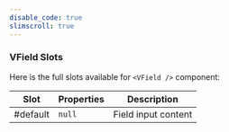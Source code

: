 ```yaml
---
disable_code: true
slimscroll: true
---
```


### VField Slots

Here is the full slots available for `<VField />` component:

| Slot     | Properties                          | Description         |
| -------- | ----------------------------------- | ------------------- |
| #default | <span class="is-null">`null`</span> | Field input content |
